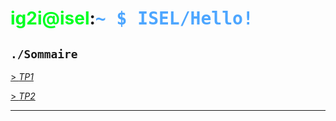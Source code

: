 # <span style='color: #0f2;'>**ig2i@isel**</span>:<span style='color: #4DA6FF; font-family: Monospace'>~ $ ISEL/Hello!</span>

## `./Sommaire`
[> *TP1*](TP1.txt)

[> *TP2*](TP2.md)

***